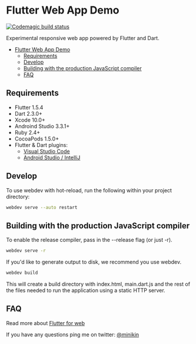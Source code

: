 # Flutter Web App Demo

[![Codemagic build status](https://api.codemagic.io/apps/5cdb3c1ed85907001941f21e/5cdb3c1ed85907001941f21d/status_badge.svg)](https://codemagic.io/apps/5cdb3c1ed85907001941f21e/5cdb3c1ed85907001941f21d/latest_build)

Experimental responsive web app powered by Flutter and Dart.

- [Flutter Web App Demo](#flutter-web-app-demo)
  - [Requirements](#requirements)
  - [Develop](#develop)
  - [Building with the production JavaScript compiler](#building-with-the-production-javaScript-compiler)
  - [FAQ](#faq)

## Requirements

- Flutter 1.5.4
- Dart 2.3.0+
- Xcode 10.0+
- Androind Studio 3.3.1+
- Ruby 2.4+
- CocoaPods 1.5.0+
- Flutter & Dart plugins:
  - [Visual Studio Code](https://flutter.dev/docs/get-started/editor?tab=androidstudio)
  - [Android Studio / IntelliJ](https://flutter.dev/docs/get-started/editor?tab=vscode)

## Develop

To use webdev with hot-reload, run the following within your project directory:

```sh
webdev serve --auto restart
```

## Building with the production JavaScript compiler

To enable the release compiler, pass in the --release flag (or just -r).

```sh
webdev serve -r
```

If you'd like to generate output to disk, we recommend you use webdev.

```sh
webdev build
```

This will create a build directory with index.html, main.dart.js and the rest of the files needed to run
the application using a static HTTP server.

## FAQ

Read more about [Flutter for web](https://github.com/flutter/flutter_web)

If you have any questions ping me on twitter: [@minikin](https://twitter.com/minikin)
